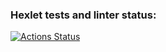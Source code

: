 ### Hexlet tests and linter status:
[![Actions Status](https://github.com/FunnyDrew/rails-project-lvl1/workflows/hexlet-check/badge.svg)](https://github.com/FunnyDrew/rails-project-lvl1/actions)